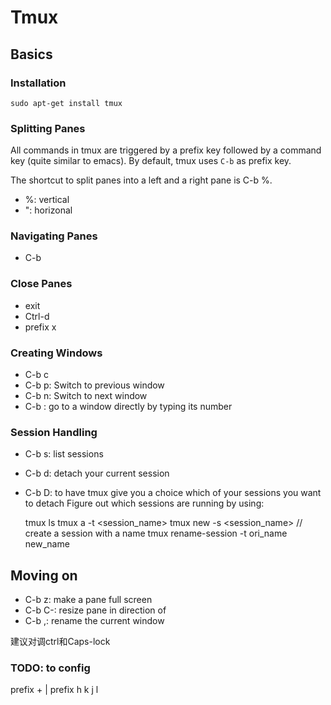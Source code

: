# Tmux
## Basics
### Installation
    sudo apt-get install tmux

### Splitting Panes
All commands in tmux are triggered by a prefix key followed by a command key (quite similar to
emacs). By default, tmux uses `C-b` as prefix key.  

The shortcut to split panes into a left and a right pane is C-b %.  
- %: vertical
- ": horizonal

### Navigating Panes
- C-b <arrow key>

### Close Panes
- exit
- Ctrl-d
- prefix x

### Creating Windows
- C-b c
- C-b p: Switch to previous window
- C-b n: Switch to next window
- C-b <number>: go to a window directly by typing its number

### Session Handling
- C-b s: list sessions
- C-b d: detach your current session
- C-b D: to have tmux give you a choice which of your sessions you want to detach
Figure out which sessions are running by using:  

    tmux ls
    tmux a -t <session_name>
    tmux new -s <session_name> // create a session with a name
    tmux rename-session -t ori_name new_name

## Moving on
- C-b z: make a pane full screen
- C-b C-<arrow key>: resize pane in direction of <arrow key>
- C-b ,: rename the current window

建议对调ctrl和Caps-lock


### TODO: to config
prefix + |
prefix h k j l


